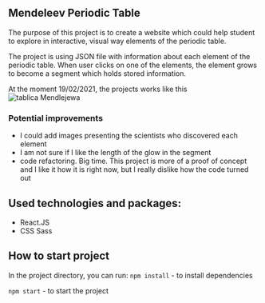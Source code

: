 ## Mendeleev Periodic Table

The purpose of this project is to create a website which could help student to explore in interactive, visual way elements of the periodic table. 

The project is using JSON file with information about each element of the periodic table. When user clicks on one of the elements, the element grows to become a segment which holds stored information. 

At the moment 19/02/2021, the projects works like this
![tablica Mendlejewa](periodicTableUpdate.gif)

### Potential improvements
- I could add images presenting the scientists who discovered each element
- I am not sure if I like the length of the glow in the segment
- code refactoring. Big time. This project is more of a proof of concept and I like it how it is right now, but I really dislike how the code turned out

## Used technologies and packages: 
- React.JS 
- CSS Sass

## How to start project

In the project directory, you can run:
`npm install` - to install dependencies

`npm start` - to start the project
